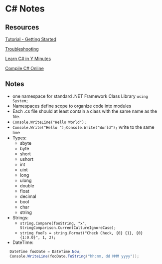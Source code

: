 # C# Notes 

## Resources

[Tutorial - Getting Started](https://www.microsoft.com/net/tutorials/csharp/getting-started)


[Troubleshooting](https://www.microsoft.com/net/tutorials/csharp/getting-started/troubleshooting)


[Learn C# in Y Minutes](https://learnxinyminutes.com/docs/csharp/)


[Compile C# Online](http://rextester.com/)


## Notes

* one namespace for standard .NET Framework Class Library
```using System;```
* Namespaces define scope to organize code into modules
* Each .cs file should at least contain a class with the same name as the file.
* `Console.WriteLine("Hello World");`
* `Console.Write("Hello ");Console.Write("World");` write to the same line
* Types: 
  * sbyte
  * byte
  * short
  * ushort
  * int
  * uint
  * long
  * ulong
  * double
  * float
  * decimal
  * bool
  * char
  * string
* Strings:
  * `string.Compare(fooString, "x", StringComparison.CurrentCultureIgnoreCase);`
  * `string fooFs = string.Format("Check Check, {0} {1}, {0} {1:0.0}", 1, 2);`
* DateTime:
```csharp
  DateTime fooDate = DateTime.Now;
  Console.WriteLine(fooDate.ToString("hh:mm, dd MMM yyyy"));
```


